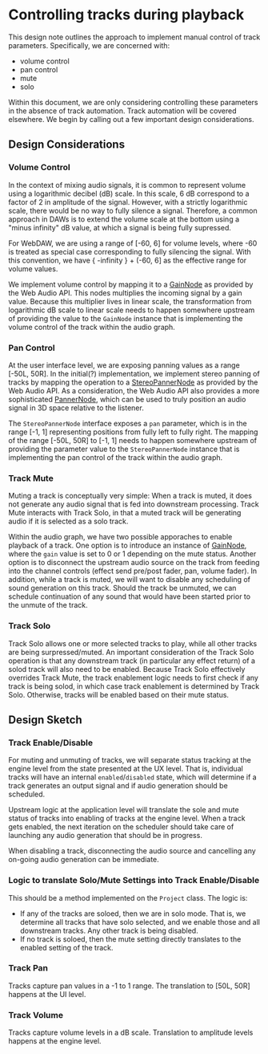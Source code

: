 # Controlling tracks during playback

This design note outlines the approach to implement manual control of track parameters. Specifically, we are
concerned with:

- volume control
- pan control
- mute
- solo

Within this document, we are only considering controlling these parameters in the absence of track automation.
Track automation will be covered elsewhere. We begin by calling out a few important design considerations.

## Design Considerations

### Volume Control

In the context of mixing audio signals, it is common to represent volume using a logarithmic decibel (dB)
scale. In this scale, 6 dB correspond to a factor of 2 in amplitude of the signal. However, with a strictly
logarithmic scale, there would be no way to fully silence a signal. Therefore, a common approach in DAWs is
to extend the volume scale at the bottom using a "minus infinity" dB value, at which a signal is being fully 
supressed.

For WebDAW, we are using a range of [-60, 6] for volume levels, where -60 is treated as special case
corresponding to fully silencing the signal. With this convention, we have { -infinity } + (-60, 6] as
the effective range for volume values.

We implement volume control by mapping it to a [GainNode](https://webaudio.github.io/web-audio-api/#GainNode)
as provided by the Web Audio API. This nodes multiplies the incoming signal by a gain value. Because this 
multiplier lives in linear scale, the transformation from logarithmic dB scale to linear scale needs to 
happen somewhere upstream of providing the value to the `GainNode` instance that is implementing the
volume control of the track within the audio graph.

### Pan Control

At the user interface level, we are exposing panning values as a range [-50L, 50R]. In the initial(?)
implementation, we implement stereo panning of tracks by mapping the operation to a
[StereoPannerNode](https://webaudio.github.io/web-audio-api/#stereopannernode) as provided by the 
Web Audio API. As a consideration, the Web Audio API also provides a more sophisticated
[PannerNode](https://webaudio.github.io/web-audio-api/#PannerNode), which can be used to truly
position an audio signal in 3D space relative to the listener.

The `StereoPannerNode` interface exposes a `pan` parameter, which is in the range [-1, 1] representing
positions from fully left to fully right. The mapping of the range [-50L, 50R] to [-1, 1] needs to
happen somewhere upstream of providing the parameter value to the `StereoPannerNode` instance that is
implementing the pan control of the track within the audio graph.

### Track Mute

Muting a track is conceptually very simple: When a track is muted, it does not generate any audio
signal that is fed into downstream processing. Track Mute interacts with Track Solo, in that 
a muted track will be generating audio if it is selected as a solo track.

Within the audio graph, we have two possible apporaches to enable playback of a track. One option is to introduce 
an instance of [GainNode](https://webaudio.github.io/web-audio-api/#GainNode), where the `gain` value is
set to 0 or 1 depending on the mute status. Another option is to disconnect the upstream audio source on the track
from feeding into the channel controls (effect send pre/post fader, pan, volume fader). In addition, while a track
is muted, we will want to disable any scheduling of sound generation on this track. Should the track be unmuted,
we can schedule continuation of any sound that would have been started prior to the unmute of the track.

### Track Solo

Track Solo allows one or more selected tracks to play, while all other tracks are being surpressed/muted.
An important consideration of the Track Solo operation is that any downstream track (in particular any
effect return) of a solod track will also need to be enabled. Because Track Solo effectively overrides 
Track Mute, the track enablement logic needs to first check if any track is being solod, in which case
track enablement is determined by Track Solo. Otherwise, tracks will be enabled based on their mute
status.

## Design Sketch

### Track Enable/Disable

For muting and unmuting of tracks, we will separate status tracking at the engine level from the state
presented at the UX level. That is, individual tracks will have an internal `enabled`/`disabled` state,
which will determine if a track generates an output signal and if audio generation should be scheduled.

Upstream logic at the application level will translate the sole and mute status of tracks into enabling
of tracks at the engine level. When a track gets enabled, the next iteration on the scheduler should take care
of launching any audio generation that should be in progress.

When disabling a track, disconnecting the audio source and cancelling any on-going audio generation can be
immediate.

### Logic to translate Solo/Mute Settings into Track Enable/Disable

This should be a method implemented on the `Project` class. The logic is:

- If any of the tracks are soloed, then we are in solo mode. That is, we determine all tracks that have solo 
  selected, and we enable those and all downstream tracks. Any other track is being disabled.
- If no track is soloed, then the mute setting directly translates to the enabled setting of the track.

### Track Pan

Tracks capture pan values in a -1 to 1 range. The translation to [50L, 50R] happens at the UI level.

### Track Volume

Tracks capture volume levels in a dB scale. Translation to amplitude levels happens at the engine level.